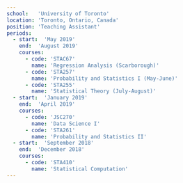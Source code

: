```yaml
---
school:   'University of Toronto'
location: 'Toronto, Ontario, Canada'
position: 'Teaching Assistant'
periods:
  - start:  'May 2019'
    end:  'August 2019'
    courses:
      - code: 'STAC67'
        name: 'Regression Analysis (Scarborough)'
      - code: 'STA257'
        name: 'Probability and Statistics I (May-June)'
      - code: 'STA255'
        name: 'Statistical Theory (July-August)'
  - start:  'January 2019'
    end:  'April 2019'
    courses:
      - code: 'JSC270'
        name: 'Data Science I'
      - code: 'STA261'
        name: 'Probability and Statistics II'
  - start:  'September 2018'
    end:  'December 2018'
    courses:
      - code: 'STA410'
        name: 'Statistical Computation'
---
```

